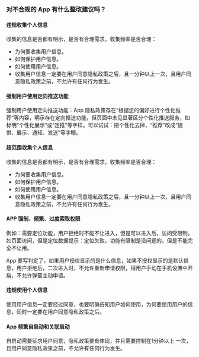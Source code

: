 ### 对不合规的 App 有什么整改建议吗？
#### 违规收集个人信息
收集的信息是否都有明示，是否有合理需求，收集频率是否合理：
- 为何要收集用户信息。
- 如何保护用户信息。
- 如何使用用户信息。
- 收集用户信息一定要在用户同意隐私政策之后，且一分钟以上一次，且用户同意隐私政策之前，不允许有任何行为发生。

#### 强制用户使用定向推送功能
强制用户使用定向推送功能：App 隐私政策存在“根据您的偏好进行个性化推荐”等内容，明示存在定向推送功能，但页面中未见显著区分个性化推送服务，如标明“个性化展示”或“定推”等字样。可以试试：把个性化去掉，“推荐”改成“提供、展示、通知、发送”等字眼。

#### 超范围收集个人信息
收集的信息是否都有明示，是否有合理需求，收集频率是否合理：
- 为何要收集用户信息。
- 如何保护用户信息。
- 如何使用用户信息。
- 收集用户信息一定要在用户同意隐私政策之后，且一分钟以上一次，且用户同意隐私政策之前，不允许有任何行为发生。

#### APP 强制、频繁、过度索取权限
例如：需要定位功能，用户拒绝时不能不让进入，但是可以进入后，访问受限制。如页面访问，但是定位数据提示：定位失败，功能有限制是没问题的，但是不能完全不让用。

App 要写判定了，如果用户授权显示的是什么信息，如果不授权显示的是默认信息，用户拒绝后，二次进入时，不允许重新申请权限，得用户手动在手机设置中开启，不允许弹窗主动申请。

#### 违规使用个人信息
使用用户信息一定要经过同意，也要明确告知用户如何使用，为何要使用用户的信息，同时一定要在用户同意隐私政策之后。

#### App 频繁自启动和关联启动
自启动需要征求用户同意，隐私政策要有体现，并且需要控制在1分钟以上 一次，且用户同意隐私政策之前，不允许有任何行为发生。

